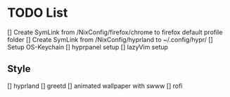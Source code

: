 # TODO List

[] Create SymLink from /NixConfig/firefox/chrome to firefox default profile folder
[] Create SymLink from /NixConfig/hyprland to ~/.config/hypr/
[] Setup OS-Keychain
[] hyprpanel setup
[] lazyVim setup

## Style

[] hyprland
[] greetd
[] animated wallpaper with swww
[] rofi
